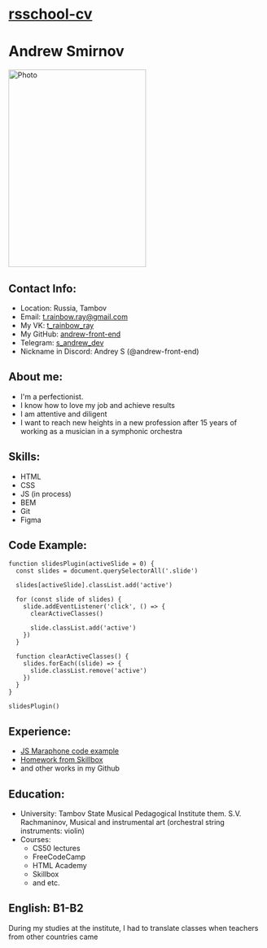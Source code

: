 
# [rsschool-cv](https://andrew-front-end.github.io/rsschool-cv/)
# Andrew Smirnov
<img src="https://github.com/andrew-front-end/rsschool-cv_2024/blob/rsschool-cv-html/assets/img/cv_avatar.jpg" width="270" height="388" alt="Photo"/>

## Contact Info:
- Location: Russia, Tambov
- Email: t.rainbow.ray@gmail.com
- My VK: [t_rainbow_ray](https://vk.com/t_rainbow_ray)
- My GitHub: [andrew-front-end](https://github.com/andrew-front-end)
- Telegram: [s_andrew_dev](https://t.me/s_andrew_dev)
- Nickname in Discord: Andrey S (@andrew-front-end)
## About me:
- I'm a perfectionist.
- I know how to love my job and achieve results
- I am attentive and diligent
- I want to reach new heights in a new profession after 15 years of working as a musician in a symphonic orchestra
## Skills:
- HTML
- CSS
- JS (in process)
- BEM
- Git
- Figma
## Code Example:
```
function slidesPlugin(activeSlide = 0) {
  const slides = document.querySelectorAll('.slide')

  slides[activeSlide].classList.add('active')

  for (const slide of slides) {
    slide.addEventListener('click', () => {
      clearActiveClasses()

      slide.classList.add('active')
    })
  }

  function clearActiveClasses() {
    slides.forEach((slide) => {
      slide.classList.remove('active')
    })
  }
}

slidesPlugin()
```
## Experience:
- [JS Maraphone code example](https://github.com/andrew-front-end/JS-maraphone)
- [Homework from Skillbox](https://github.com/andrew-front-end/skillbox-lagoona)
- and other works in my Github
## Education:
+ University: Tambov State Musical Pedagogical Institute them. S.V. Rachmaninov, Musical and instrumental art (orchestral string instruments: violin)
+ Courses:
    - CS50 lectures
    - FreeCodeCamp
    - HTML Academy
    - Skillbox
    - and etc.
## English: B1-B2
During my studies at the institute, I had to translate classes when teachers from other countries came
